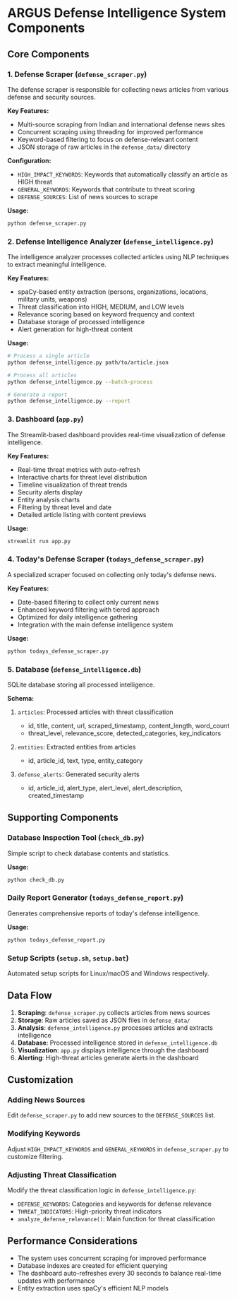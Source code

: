 # ARGUS Defense Intelligence System Components

## Core Components

### 1. Defense Scraper (`defense_scraper.py`)

The defense scraper is responsible for collecting news articles from various defense and security sources.

**Key Features:**
- Multi-source scraping from Indian and international defense news sites
- Concurrent scraping using threading for improved performance
- Keyword-based filtering to focus on defense-relevant content
- JSON storage of raw articles in the `defense_data/` directory

**Configuration:**
- `HIGH_IMPACT_KEYWORDS`: Keywords that automatically classify an article as HIGH threat
- `GENERAL_KEYWORDS`: Keywords that contribute to threat scoring
- `DEFENSE_SOURCES`: List of news sources to scrape

**Usage:**
```bash
python defense_scraper.py
```

### 2. Defense Intelligence Analyzer (`defense_intelligence.py`)

The intelligence analyzer processes collected articles using NLP techniques to extract meaningful intelligence.

**Key Features:**
- spaCy-based entity extraction (persons, organizations, locations, military units, weapons)
- Threat classification into HIGH, MEDIUM, and LOW levels
- Relevance scoring based on keyword frequency and context
- Database storage of processed intelligence
- Alert generation for high-threat content

**Usage:**
```bash
# Process a single article
python defense_intelligence.py path/to/article.json

# Process all articles
python defense_intelligence.py --batch-process

# Generate a report
python defense_intelligence.py --report
```

### 3. Dashboard (`app.py`)

The Streamlit-based dashboard provides real-time visualization of defense intelligence.

**Key Features:**
- Real-time threat metrics with auto-refresh
- Interactive charts for threat level distribution
- Timeline visualization of threat trends
- Security alerts display
- Entity analysis charts
- Filtering by threat level and date
- Detailed article listing with content previews

**Usage:**
```bash
streamlit run app.py
```

### 4. Today's Defense Scraper (`todays_defense_scraper.py`)

A specialized scraper focused on collecting only today's defense news.

**Key Features:**
- Date-based filtering to collect only current news
- Enhanced keyword filtering with tiered approach
- Optimized for daily intelligence gathering
- Integration with the main defense intelligence system

**Usage:**
```bash
python todays_defense_scraper.py
```

### 5. Database (`defense_intelligence.db`)

SQLite database storing all processed intelligence.

**Schema:**
1. `articles`: Processed articles with threat classification
   - id, title, content, url, scraped_timestamp, content_length, word_count
   - threat_level, relevance_score, detected_categories, key_indicators

2. `entities`: Extracted entities from articles
   - id, article_id, text, type, entity_category

3. `defense_alerts`: Generated security alerts
   - id, article_id, alert_type, alert_level, alert_description, created_timestamp

## Supporting Components

### Database Inspection Tool (`check_db.py`)

Simple script to check database contents and statistics.

**Usage:**
```bash
python check_db.py
```

### Daily Report Generator (`todays_defense_report.py`)

Generates comprehensive reports of today's defense intelligence.

**Usage:**
```bash
python todays_defense_report.py
```

### Setup Scripts (`setup.sh`, `setup.bat`)

Automated setup scripts for Linux/macOS and Windows respectively.

## Data Flow

1. **Scraping**: `defense_scraper.py` collects articles from news sources
2. **Storage**: Raw articles saved as JSON files in `defense_data/`
3. **Analysis**: `defense_intelligence.py` processes articles and extracts intelligence
4. **Database**: Processed intelligence stored in `defense_intelligence.db`
5. **Visualization**: `app.py` displays intelligence through the dashboard
6. **Alerting**: High-threat articles generate alerts in the dashboard

## Customization

### Adding News Sources

Edit `defense_scraper.py` to add new sources to the `DEFENSE_SOURCES` list.

### Modifying Keywords

Adjust `HIGH_IMPACT_KEYWORDS` and `GENERAL_KEYWORDS` in `defense_scraper.py` to customize filtering.

### Adjusting Threat Classification

Modify the threat classification logic in `defense_intelligence.py`:
- `DEFENSE_KEYWORDS`: Categories and keywords for defense relevance
- `THREAT_INDICATORS`: High-priority threat indicators
- `analyze_defense_relevance()`: Main function for threat classification

## Performance Considerations

- The system uses concurrent scraping for improved performance
- Database indexes are created for efficient querying
- The dashboard auto-refreshes every 30 seconds to balance real-time updates with performance
- Entity extraction uses spaCy's efficient NLP models